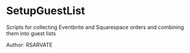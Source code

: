 # SetupGuestList
Scripts for collecting Eventbrite and Squarespace orders and combining them into guest lists

Author: RSARVATE
